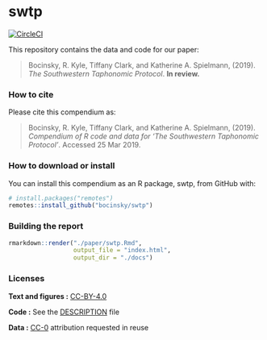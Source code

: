 
<!-- README.md is generated from README.Rmd. Please edit that file -->

# swtp

[![CircleCI](https://circleci.com/gh/bocinsky/swtp.svg?style=shield&circle-token=182c3ee96956e3cc5eac1044a4c177ac28d39d91)](https://circleci.com/gh/bocinsky/swtp)

This repository contains the data and code for our paper:

> Bocinsky, R. Kyle, Tiffany Clark, and Katherine A. Spielmann, (2019).
> *The Southwestern Taphonomic Protocol*. **In review.**

### How to cite

Please cite this compendium as:

> Bocinsky, R. Kyle, Tiffany Clark, and Katherine A. Spielmann, (2019).
> *Compendium of R code and data for ‘The Southwestern Taphonomic
> Protocol’*. Accessed 25 Mar 2019.

### How to download or install

You can install this compendium as an R package, swtp, from GitHub with:

``` r
# install.packages("remotes")
remotes::install_github("bocinsky/swtp")
```

### Building the report

``` r
rmarkdown::render("./paper/swtp.Rmd", 
                  output_file = "index.html", 
                  output_dir = "./docs")
```

### Licenses

**Text and figures :**
[CC-BY-4.0](http://creativecommons.org/licenses/by/4.0/)

**Code :** See the [DESCRIPTION](DESCRIPTION) file

**Data :** [CC-0](http://creativecommons.org/publicdomain/zero/1.0/)
attribution requested in reuse
